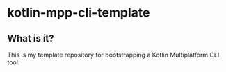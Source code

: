 # kotlin-mpp-cli-template

## What is it?
This is my template repository for bootstrapping a Kotlin Multiplatform CLI tool.
